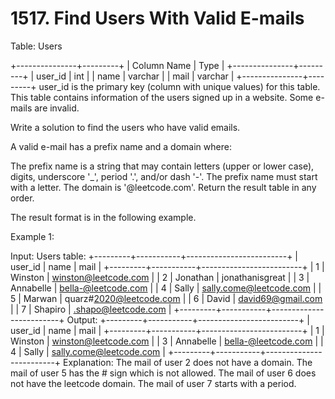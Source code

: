 # 1517. Find Users With Valid E-mails

Table: Users

+---------------+---------+
| Column Name | Type |
+---------------+---------+
| user_id | int |
| name | varchar |
| mail | varchar |
+---------------+---------+
user_id is the primary key (column with unique values) for this table.
This table contains information of the users signed up in a website. Some e-mails are invalid.

Write a solution to find the users who have valid emails.

A valid e-mail has a prefix name and a domain where:

The prefix name is a string that may contain letters (upper or lower case), digits, underscore '\_', period '.', and/or dash '-'. The prefix name must start with a letter.
The domain is '@leetcode.com'.
Return the result table in any order.

The result format is in the following example.

Example 1:

Input:
Users table:
+---------+-----------+-------------------------+
| user_id | name | mail |
+---------+-----------+-------------------------+
| 1 | Winston | winston@leetcode.com |
| 2 | Jonathan | jonathanisgreat |
| 3 | Annabelle | bella-@leetcode.com |
| 4 | Sally | sally.come@leetcode.com |
| 5 | Marwan | quarz#2020@leetcode.com |
| 6 | David | david69@gmail.com |
| 7 | Shapiro | .shapo@leetcode.com |
+---------+-----------+-------------------------+
Output:
+---------+-----------+-------------------------+
| user_id | name | mail |
+---------+-----------+-------------------------+
| 1 | Winston | winston@leetcode.com |
| 3 | Annabelle | bella-@leetcode.com |
| 4 | Sally | sally.come@leetcode.com |
+---------+-----------+-------------------------+
Explanation:
The mail of user 2 does not have a domain.
The mail of user 5 has the # sign which is not allowed.
The mail of user 6 does not have the leetcode domain.
The mail of user 7 starts with a period.
